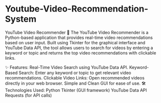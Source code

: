 # Youtube-Video-Recommendation-System

YouTube Video Recommender 🎥 The YouTube Video Recommender is a Python-based application that provides real-time video recommendations based on user input. Built using Tkinter for the graphical interface and YouTube Data API, the tool allows users to search for videos by entering a keyword or topic and returns the top video recommendations with clickable links.

✨ Features: Real-Time Video Search using YouTube Data API. Keyword-Based Search: Enter any keyword or topic to get relevant video recommendations. Clickable Video Links: Open recommended videos directly in your web browser. Simple and Clean GUI for ease of use. 🛠️ Technologies Used: Python Tkinter (GUI framework) YouTube Data API Requests (for API calls)
